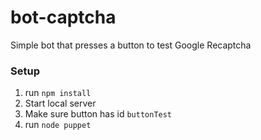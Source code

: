 # bot-captcha

Simple bot that presses a button to test Google Recaptcha

### Setup
1. run `npm install`
2. Start local server
3. Make sure button has id `buttonTest`
4. run `node puppet`
